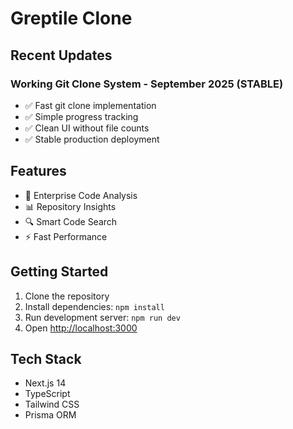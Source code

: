 # Greptile Clone

## Recent Updates

### Working Git Clone System - September 2025 (STABLE)
- ✅ Fast git clone implementation
- ✅ Simple progress tracking
- ✅ Clean UI without file counts
- ✅ Stable production deployment

## Features
- 🚀 Enterprise Code Analysis
- 📊 Repository Insights
- 🔍 Smart Code Search
- ⚡ Fast Performance

## Getting Started
1. Clone the repository
2. Install dependencies: `npm install`
3. Run development server: `npm run dev`
4. Open [http://localhost:3000](http://localhost:3000)

## Tech Stack
- Next.js 14
- TypeScript
- Tailwind CSS
- Prisma ORM
